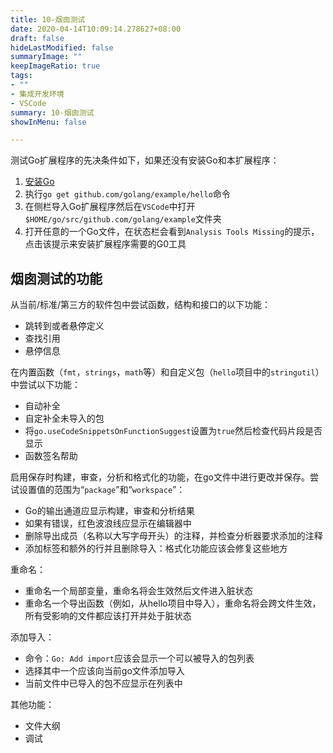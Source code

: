 ```yaml
---
title: 10-烟囱测试
date: 2020-04-14T10:09:14.278627+08:00
draft: false
hideLastModified: false
summaryImage: ""
keepImageRatio: true
tags:
- ""
- 集成开发环境
- VSCode
summary: 10-烟囱测试
showInMenu: false

---
```


测试Go扩展程序的先决条件如下，如果还没有安装Go和本扩展程序：

1. [安装Go](https://golang.org/doc/install#install)
2. 执行`go get github.com/golang/example/hello`命令
3. 在侧栏导入Go扩展程序然后在`VSCode`中打开`$HOME/go/src/github.com/golang/example`文件夹
4. 打开任意的一个Go文件，在状态栏会看到`Analysis Tools Missing`的提示，点击该提示来安装扩展程序需要的G0工具

## 烟囱测试的功能

从当前/标准/第三方的软件包中尝试函数，结构和接口的以下功能：

- 跳转到或者悬停定义
- 查找引用
- 悬停信息

在内置函数（`fmt`，`strings`，`math`等）和自定义包（`hello`项目中的`stringutil`）中尝试以下功能：

- 自动补全
- 自定补全未导入的包
- 将`go.useCodeSnippetsOnFunctionSuggest`设置为`true`然后检查代码片段是否显示
- 函数签名帮助

启用保存时构建，审查，分析和格式化的功能，在go文件中进行更改并保存。尝试设置值的范围为“`package`”和“`workspace`”：

- Go的输出通道应显示构建，审查和分析结果
- 如果有错误，红色波浪线应显示在编辑器中
- 删除导出成员（名称以大写字母开头）的注释，并检查分析器要求添加的注释
- 添加标签和额外的行并且删除导入：格式化功能应该会修复这些地方

重命名：

- 重命名一个局部变量，重命名将会生效然后文件进入脏状态
- 重命名一个导出函数（例如，从hello项目中导入），重命名将会跨文件生效，所有受影响的文件都应该打开并处于脏状态

添加导入：

- 命令：`Go: Add import`应该会显示一个可以被导入的包列表
- 选择其中一个应该向当前go文件添加导入
- 当前文件中已导入的包不应显示在列表中

其他功能：

- 文件大纲
- 调试
